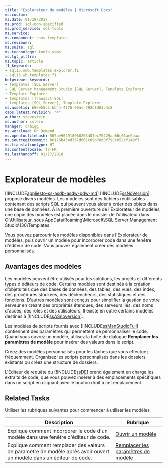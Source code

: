 ```yaml
---
title: "Explorateur de modèles | Microsoft Docs"
ms.custom: 
ms.date: 01/19/2017
ms.prod: sql-non-specified
ms.prod_service: sql-tools
ms.service: 
ms.component: ssms-templates
ms.reviewer: 
ms.suite: sql
ms.technology: tools-ssms
ms.tgt_pltfrm: 
ms.topic: article
f1_keywords:
- sql13.swb.templates.explorer.f1
- sql13.wb.templates.f1
helpviewer_keywords:
- templates [SQL Server]
- SQL Server Management Studio [SQL Server], Template Explorer
- Template Explorer
- templates [Transact-SQL]
- templates [SQL Server], Template Explorer
ms.assetid: b9ee55c5-bb44-4f76-90ac-792d8d83b4c8
caps.latest.revision: "4"
author: stevestein
ms.author: sstein
manager: craigg
ms.workload: On Demand
ms.openlocfilehash: 567be902918060203407ec70229aa66c01ae6baa
ms.sourcegitcommit: b6116b434d737d661c09b78d0f798c652cf149f3
ms.translationtype: HT
ms.contentlocale: fr-FR
ms.lasthandoff: 01/17/2018
---
```

# <a name="template-explorer"></a>Explorateur de modèles
[!INCLUDE[appliesto-ss-asdb-asdw-pdw-md](../../includes/appliesto-ss-asdb-asdw-pdw-md.md)]
[!INCLUDE[ssNoVersion](../../includes/ssnoversion_md.md)] propose divers modèles. Les modèles sont des fichiers réutilisables contenant des scripts SQL qui peuvent vous aider à créer des objets dans une base de données. À la première ouverture de l’Explorateur de modèles, une copie des modèles est placée dans le dossier de l’utilisateur dans C:\Utilisateur, sous AppData\Roaming\Microsoft\SQL Server Management Studio\130\Templates.  
  
Vous pouvez parcourir les modèles disponibles dans l'Explorateur de modèles, puis ouvrir un modèle pour incorporer code dans une fenêtre d'éditeur de code. Vous pouvez également créer des modèles personnalisés.  
  
## <a name="benefits-of-templates"></a>Avantages des modèles  
Les modèles peuvent être utilisés pour les solutions, les projets et différents types d'éditeurs de code. Certains modèles sont destinés à la création d’objets tels que des bases de données, des tables, des vues, des index, des procédures stockées, des déclencheurs, des statistiques et des fonctions. D'autres modèles sont conçus pour simplifier la gestion de votre serveur en créant des propriétés étendues, des serveurs liés, des noms d'accès, des rôles et des utilisateurs. Il existe en outre certains modèles destinés à [!INCLUDE[ssASnoversion](../../includes/ssasnoversion_md.md)].  
  
Les modèles de scripts fournis avec [!INCLUDE[ssManStudioFull](../../includes/ssmanstudiofull_md.md)] contiennent des paramètres qui permettent de personnaliser le code. Quand vous ouvrez un modèle, utilisez la boîte de dialogue **Remplacer les paramètres de modèle** pour insérer des valeurs dans le script.  
  
Créez des modèles personnalisés pour les tâches que vous effectuez fréquemment. Organisez les scripts personnalisés dans les dossiers existants ou créez une structure de dossiers.  
  
L'Éditeur de requête du [!INCLUDE[ssDE](../../includes/ssde_md.md)] prend également en charge les extraits de code, que vous pouvez insérer à des emplacements spécifiques dans un script en cliquant avec le bouton droit à cet emplacement.  
  
## <a name="related-tasks"></a>Related Tasks  
Utiliser les rubriques suivantes pour commencer à utiliser les modèles  
  
|**Description**|**Rubrique**|  
|-------------------|-------------|  
|Explique comment incorporer le code d'un modèle dans une fenêtre d'éditeur de code.|[Ouvrir un modèle](../../ssms/template/open-a-template.md)|  
|Explique comment remplacer des valeurs de paramètre de modèle après avoir ouvert un modèle dans un éditeur de code.|[Remplacer les paramètres de modèle](../../ssms/template/replace-template-parameters.md)|  
  

